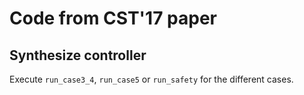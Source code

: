 # Code from CST'17 paper

## Synthesize controller
Execute `run_case3_4`, `run_case5` or `run_safety` for the different cases.
